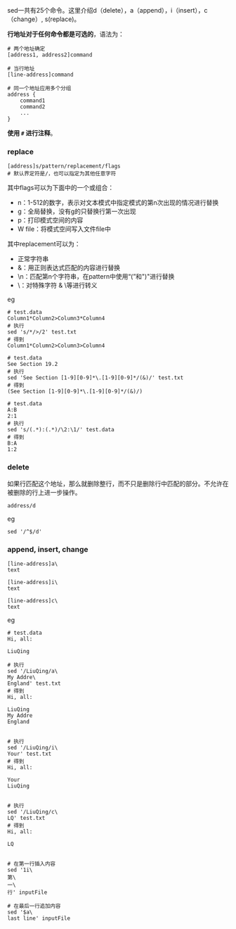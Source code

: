<!--
author: 刘青
date: 2017-03-14
title: 基本sed命令
tags: 
category: linux/sed_awk2
status: publish
type: note
summary:
-->

sed一共有25个命令。这里介绍d（delete），a（append），i（insert），c（change）, s(replace)。

**行地址对于任何命令都是可选的**，语法为：
```
# 两个地址确定
[address1, address2]command

# 当行地址
[line-address]command

# 同一个地址应用多个分组
address {
    command1
    command2
    ...
}
```

**使用 `#` 进行注释**。

### replace

```
[address]s/pattern/replacement/flags
# 默认界定符是/，也可以指定为其他任意字符
```

其中flags可以为下面中的一个或组合：
- n：1-512的数字，表示对文本模式中指定模式的第n次出现的情况进行替换
- g：全局替换，没有g的只替换行第一次出现
- p：打印模式空间的内容
- W file：将模式空间写入文件file中

其中replacement可以为：
- 正常字符串
- &：用正则表达式匹配的内容进行替换
- \n：匹配第n个字符串，在pattern中使用“\(”和"\)"进行替换
- \：对特殊字符 & \等进行转义

eg
```
# test.data
Column1*Column2>Column3*Column4
# 执行
sed 's/*/>/2' test.txt 
# 得到
Column1*Column2>Column3>Column4

# test.data
See Section 19.2
# 执行
sed 'See Section [1-9][0-9]*\.[1-9][0-9]*/(&)/' test.txt
# 得到
(See Section [1-9][0-9]*\.[1-9][0-9]*/(&)/)

# test.data
A:B
2:1
# 执行
sed 's/(.*):(.*)/\2:\1/' test.data
# 得到
B:A
1:2
```

### delete
如果行匹配这个地址，那么就删除整行，而不只是删除行中匹配的部分。不允许在被删除的行上进一步操作。

```
address/d
```

eg
```
sed '/^$/d'
```

### append, insert, change

```
[line-address]a\
text

[line-address]i\
text

[line-address]c\
text
```

eg
```
# test.data
Hi, all:

LiuQing

# 执行
sed '/LiuQing/a\
My Addre\
England' test.txt
# 得到
Hi, all:

LiuQing
My Addre
England


# 执行
sed '/LiuQing/i\
Your' test.txt
# 得到
Hi, all:

Your
LiuQing


# 执行
sed '/LiuQing/c\
LQ' test.txt
# 得到
Hi, all:

LQ


# 在第一行插入内容
sed '1i\
第\
一\
行' inputFile

# 在最后一行追加内容
sed '$a\
last line' inputFile
```
